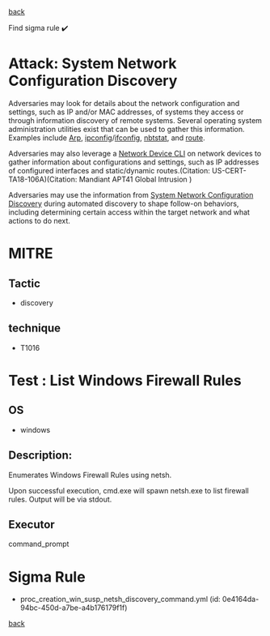 
[back](../index.md)

Find sigma rule :heavy_check_mark: 

# Attack: System Network Configuration Discovery 

Adversaries may look for details about the network configuration and settings, such as IP and/or MAC addresses, of systems they access or through information discovery of remote systems. Several operating system administration utilities exist that can be used to gather this information. Examples include [Arp](https://attack.mitre.org/software/S0099), [ipconfig](https://attack.mitre.org/software/S0100)/[ifconfig](https://attack.mitre.org/software/S0101), [nbtstat](https://attack.mitre.org/software/S0102), and [route](https://attack.mitre.org/software/S0103).

Adversaries may also leverage a [Network Device CLI](https://attack.mitre.org/techniques/T1059/008) on network devices to gather information about configurations and settings, such as IP addresses of configured interfaces and static/dynamic routes.(Citation: US-CERT-TA18-106A)(Citation: Mandiant APT41 Global Intrusion )

Adversaries may use the information from [System Network Configuration Discovery](https://attack.mitre.org/techniques/T1016) during automated discovery to shape follow-on behaviors, including determining certain access within the target network and what actions to do next. 

# MITRE
## Tactic
  - discovery


## technique
  - T1016


# Test : List Windows Firewall Rules
## OS
  - windows


## Description:
Enumerates Windows Firewall Rules using netsh.

Upon successful execution, cmd.exe will spawn netsh.exe to list firewall rules. Output will be via stdout.


## Executor
command_prompt

# Sigma Rule
 - proc_creation_win_susp_netsh_discovery_command.yml (id: 0e4164da-94bc-450d-a7be-a4b176179f1f)



[back](../index.md)
